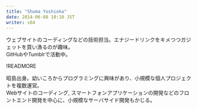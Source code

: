 ```yaml
---
title: "Shuma Yoshioka"
date: 2014-06-08 10:10 JST
writer: s64
---
```

ウェブサイトのコーディングなどの技術担当。エナジードリンクをキメつつガジェットを買い漁るのが趣味。  
GitHubやTumblrで活動中。

!READMORE

昭島出身。幼いころからプログラミングに興味があり、小規模な個人プロジェクトを複数運営。  
Webサイトのコーディング, スマートフォンアプリケーションの開発などのフロントエンド開発を中心に、小規模なサーバサイド開発もかじる。